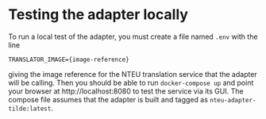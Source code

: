 # Testing the adapter locally

To run a local test of the adapter, you must create a file named `.env` with the line

```
TRANSLATOR_IMAGE={image-reference}
```

giving the image reference for the NTEU translation service that the adapter will be calling.  Then you should be able to run `docker-compose up` and point your browser at http://localhost:8080 to test the service via its GUI.  The compose file assumes that the adapter is built and tagged as `nteu-adapter-tilde:latest`.
